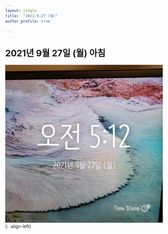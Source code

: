 ```yaml
---
layout: single
title:  "2021.9.27 (월)"
author_profile: true

---
```


# 2021년 9월 27일 (월) 아침
![image](/assets/images/morning/20210927.jpg)
{: .align-left}

